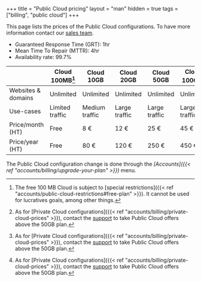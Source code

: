 +++
title = "Public Cloud pricing"
layout = "man"
hidden = true
tags = ["billing", "public cloud"]
+++

This page lists the prices of the Public Cloud configurations. To have more information contact our [sales team](https://www.alwaysdata.com/en/).

* Guaranteed Response Time (GRT): 1hr
* Mean Time To Repair (MTTR): 4hr
* Availability rate: 99.7%

|                    | Cloud 100MB[^1] | Cloud 10GB     | Cloud 20GB    | Cloud 50GB    | Cloud 100GB[^2] | Cloud 150GB[^2] | Cloud 300GB[^2] |
| ------------------ | --------------- | -------------- | ------------- | ------------- | --------------- | --------------- | --------------- |
| Websites & domains | Unlimited       | Unlimited      | Unlimited     | Unlimited     | Unlimited       | Unlimited       | Unlimited       |
| Use-cases          | Limited traffic | Medium traffic | Large traffic | Large traffic | Large traffic   | Large traffic   | Large traffic   |
| Price/month (HT)   | Free            | 8 €            | 12 €          | 25 €          | 45 €            | 65 €            | 125 €           |
| Price/year (HT)    | Free            | 80 €           | 120 €         | 250 €         | 450 €           | 650 €           | 1250 €          |

The Public Cloud configuration change is done through the *[Accounts]({{< ref "accounts/billing/upgrade-your-plan" >}})* menu.

[^1]: The free 100 MB Cloud is subject to [special restrictions]({{< ref "accounts/public-cloud-restrictions#free-plan" >}}). It cannot be used for lucratives goals, among other things.
[^2]: As for [Private Cloud configurations]({{< ref "accounts/billing/private-cloud-prices" >}}), contact the [support](https://admin.alwaysdata.com/support/) to take Public Cloud offers above the 50GB plan.
